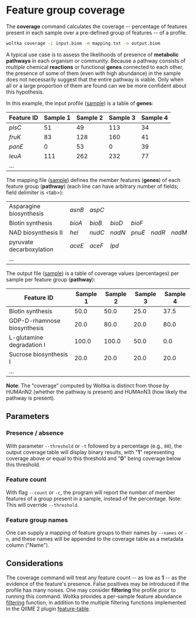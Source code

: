 # Feature group coverage

The **coverage** command calculates the coverage -- percentage of features present in each sample over a pre-defined group of features -- of a profile.

```bash
woltka coverage -i input.biom -m mapping.txt -o output.biom
```

A typical use case is to assess the likelihoods of presence of **metabolic pathways** in each organism or community. Because a pathway consists of _multiple_ chemical **reactions** or functional **genes** connected to each other, the presence of some of them (even with high abundance) in the sample does not necessarily suggest that the entire pathway is viable. Only when all or a large proportion of them are found can we be more confident about this hypothesis.

In this example, the input profile ([sample](../woltka/tests/data/output/truth.metacyc.tsv)) is a table of **genes**:

Feature ID | Sample 1 | Sample 2 | Sample 3 | Sample 4
--- | --- | --- | --- | ---
_plsC_ | 51 | 49 | 113 | 34
_fruK_ | 83 | 128 | 160 | 41
_panE_ | 0 | 53 | 0 | 39
_leuA_ | 111 | 262 | 232 | 77
... |

The mapping file ([sample](../woltka/tests/data/function/metacyc/pathway_mbrs.txt)) defines the member features (**genes**) of each feature group (**pathway**) (each line can have arbitrary number of fields; field delimiter is \<tab\>):

| | | | | | | |
|-|-|-|-|-|-|-|
| Asparagine biosynthesis | _asnB_ | _aspC_ |
| Biotin synthesis | _bioA_ | _bioB_ | _bioD_ | _bioF_ |
| NAD biosynthesis II | _hel_ | _nudC_ | _nadN_ | _pnuE_ | _nadR_ | _nadM_ |
| pyruvate decarboxylation | _aceE_ | _aceF_ | _lpd_ |
| ... |

The output file ([sample](../woltka/tests/data/output/truth.metacyc.coverage.tsv)) is a table of coverage values (percentages) per sample per feature group (**pathway**):

Feature ID | Sample 1 | Sample 2 | Sample 3 | Sample 4
--- | --- | --- | --- | ---
Biotin synthesis | 50.0 | 50.0 | 25.0 | 37.5
GDP-D-rhamnose biosynthesis | 20.0 | 80.0 | 20.0 | 80.0
L-glutamine degradation I | 100.0 | 100.0 | 50.0 | 0.0
Sucrose biosynthesis I | 20.0 | 20.0 | 20.0 | 20.0
... |

**Note**: The "coverage" computed by Woltka is distinct from those by HUMAnN2 (whether the pathway is present) and HUMAnN3 (how likely the pathway is present).

## Parameters

### Presence / absence

With parameter `--threshold` or `-t` followed by a percentage (e.g., `80`), the output coverage table will display binary results, with "**1**" representing coverage above or equal to this threshold and "**0**" being coverage below this threshold.

### Feature count

With flag `--count` or `-c`, the program will report the number of member features of a group present in a sample, instead of the percentage. Note: This will override `--threshold`.

### Feature group names

One can supply a mapping of feature groups to their names by `--names` or `-n`, and these names will be appended to the coverage table as a metadata column ("Name").


## Considerations

The coverage command will treat any feature count -- as low as **1** -- as the evidence of the feature's presence. False positives may be introduced if the profile has many noises. One may consider **filtering** the profile prior to running this command. Woltka provides a per-sample feature abundance [filtering](filter.md) function, in addition to the multiple filtering functions implemented in the QIIME 2 plugin [feature-table](https://docs.qiime2.org/2020.11/plugins/available/feature-table/).
